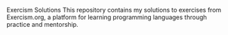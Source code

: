 Exercism Solutions
This repository contains my solutions to exercises from Exercism.org, a platform for learning programming languages through practice and mentorship.
